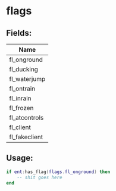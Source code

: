 # flags

## Fields:

| Name          |
| ------------- |
| fl_onground   |
| fl_ducking    |
| fl_waterjump  |
| fl_ontrain    |
| fl_inrain     |
| fl_frozen     |
| fl_atcontrols |
| fl_client     |
| fl_fakeclient |

## Usage:

```lua
if ent:has_flag(flags.fl_onground) then
    -- shit goes here
end
```
